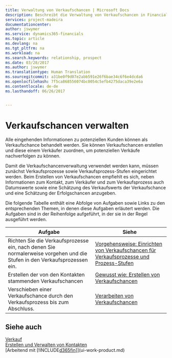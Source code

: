 ```yaml
---
title: Verwaltung von Verkaufschancen | Microsoft Docs
description: Beschreibt die Verwaltung von Verkaufschancen in Financials
services: project-madeira
documentationcenter: 
author: jswymer
ms.service: dynamics365-financials
ms.topic: article
ms.devlang: na
ms.tgt_pltfrm: na
ms.workload: na
ms.search.keywords: relationship, prospect
ms.date: 03/28/2017
ms.author: jswymer
ms.translationtype: Human Translation
ms.sourcegitcommit: a31be0f9d07e2abb591e26f6bae34c6f6e4dcda6
ms.openlocfilehash: 7f5ca868556074bc0054c5efb4275daca39e2e6a
ms.contentlocale: de-de
ms.lasthandoff: 06/26/2017


---
```

# Verkaufschancen verwalten
<a id="managing-sales-opportunities" class="xliff"></a>
Alle eingehenden Informationen zu potenziellen Kunden können als Verkaufschance behandelt werden. Sie können Verkaufschancen erstellen und diese einem Verkäufer zuordnen, um potenziellen Verkäufe nachverfolgen zu können.

Damit die Verkaufschancenverwaltung verwendet werden kann, müssen zunächst Verkaufsprozesse sowie Verkaufsprozess-Stufen eingerichtet werden. Beim Erstellen von Verkaufschancen empfiehlt es sich, neben Informationen zum Kontakt, zum Verkäufer und zum Verkaufsprozess auch Datumswerte sowie eine Schätzung des Verkaufswerts der Verkaufschance und eine Schätzung der Erfolgschancen anzugeben.

Die folgende Tabelle enthält eine Abfolge von Aufgaben sowie Links zu den entsprechenden Themen, in denen diese Aufgaben erläutert werden. Die Aufgaben sind in der Reihenfolge aufgeführt, in der sie in der Regel ausgeführt werden.

| Aufgabe | Siehe |
| --- | --- |
| Richten Sie die Verkaufsprozesse ein, nach denen Sie normalerweise vorgehen und die Stufen in den Verkaufsprozessen ein. |[Vorgehensweise: Einrichten von Verkaufschancen für Verkaufsprozesse und Prozess-Stufen](marketing-how-setup-opportunity-sales-cycles-stages.md) |
| Erstellen der von den Kontakten stammenden Verkaufschancen |[Gewusst wie: Erstellen von Verkaufschancen](marketing-how-create-opportunities.md) |
| Verschieben einer Verkaufschance durch den Verkaufsprozess bis zum Abschluss. |[Verarbeiten von Verkaufschancen](marketing-processing-sales-opportunities.md) |

## Siehe auch
<a id="see-also" class="xliff"></a>
[Verkauf](sales-manage-sales.md)  
[Erstellen und Verwalten von Kontakten](marketing-contacts.md)  
[Arbeitend mit [!INCLUDE[d365fin](includes/d365fin_md.md)]](ui-work-product.md)


